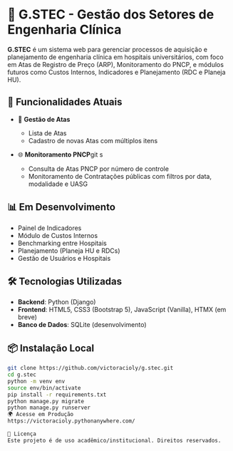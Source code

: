# 🏥 G.STEC - Gestão dos Setores de Engenharia Clínica

**G.STEC** é um sistema web para gerenciar processos de aquisição e planejamento de engenharia clínica em hospitais universitários, com foco em Atas de Registro de Preço (ARP), Monitoramento do PNCP, e módulos futuros como Custos Internos, Indicadores e Planejamento (RDC e Planeja HU).

## 🚀 Funcionalidades Atuais

- 📜 **Gestão de Atas**
  - Lista de Atas
  - Cadastro de novas Atas com múltiplos itens

- 🌐 **Monitoramento PNCP**git s
  - Consulta de Atas PNCP por número de controle
  - Monitoramento de Contratações públicas com filtros por data, modalidade e UASG

## 📊 Em Desenvolvimento

- Painel de Indicadores
- Módulo de Custos Internos
- Benchmarking entre Hospitais
- Planejamento (Planeja HU e RDCs)
- Gestão de Usuários e Hospitais

## 🛠 Tecnologias Utilizadas

- **Backend**: Python (Django)
- **Frontend**: HTML5, CSS3 (Bootstrap 5), JavaScript (Vanilla), HTMX (em breve)
- **Banco de Dados**: SQLite (desenvolvimento)

## 📦 Instalação Local

```bash
git clone https://github.com/victoracioly/g.stec.git
cd g.stec
python -m venv env
source env/bin/activate
pip install -r requirements.txt
python manage.py migrate
python manage.py runserver
🌍 Acesse em Produção
https://victoracioly.pythonanywhere.com/

📄 Licença
Este projeto é de uso acadêmico/institucional. Direitos reservados.